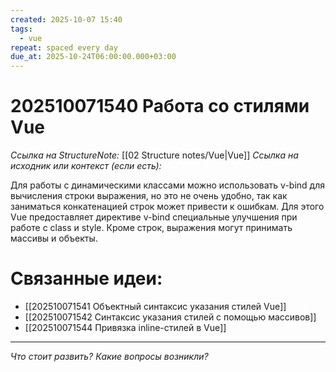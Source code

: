 ```yaml
---
created: 2025-10-07 15:40
tags:
  - vue
repeat: spaced every day
due_at: 2025-10-24T06:00:00.000+03:00
---
```

# 202510071540 Работа со стилями Vue

*Ссылка на StructureNote:* [[02 Structure notes/Vue|Vue]]
*Ссылка на исходник или контекст (если есть):*

Для работы с динамическими классами можно использовать v-bind для вычисления строки выражения, но это не очень удобно, так как заниматься конкатенацией строк может привести к ошибкам. Для этого Vue предоставляет директиве v-bind специальные улучшения при работе с class и style. Кроме строк, выражения могут принимать массивы и объекты.

# Связанные идеи:

* [[202510071541 Объектный синтаксис указания стилей Vue]]
* [[202510071542 Синтаксис указания стилей с помощью массивов]]
* [[202510071544 Привязка inline-стилей в Vue]]

---

*Что стоит развить? Какие вопросы возникли?*
